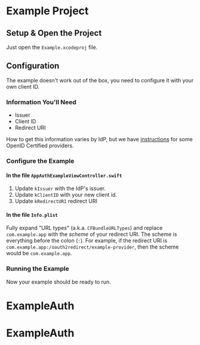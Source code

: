 # Example Project

## Setup & Open the Project

Just open the
`Example.xcodeproj` file.

## Configuration

The example doesn't work out of the box, you need to configure it with your own
client ID.

### Information You'll Need

* Issuer
* Client ID
* Redirect URI

How to get this information varies by IdP, but we have
[instructions](../README.md#openid-certified-providers) for some OpenID
Certified providers.

### Configure the Example

#### In the file `AppAuthExampleViewController.swift` 

1. Update `kIssuer` with the IdP's issuer.
2. Update `kClientID` with your new client id.
3. Update `kRedirectURI` redirect URI

#### In the file `Info.plist`

Fully expand "URL types" (a.k.a. `CFBundleURLTypes`) and replace
`com.example.app` with the *scheme* of your redirect URI. 
The scheme is everything before the colon (`:`).  For example, if the redirect
URI is `com.example.app:/oauth2redirect/example-provider`, then the scheme
would be `com.example.app`.

### Running the Example

Now your example should be ready to run.

# ExampleAuth
# ExampleAuth

